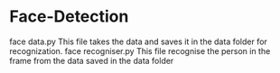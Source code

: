# Face-Detection
face data.py
This file takes the data and saves it in the data folder for recognization.
face recogniser.py 
This file recognise the person in the frame from the data saved in the data folder
